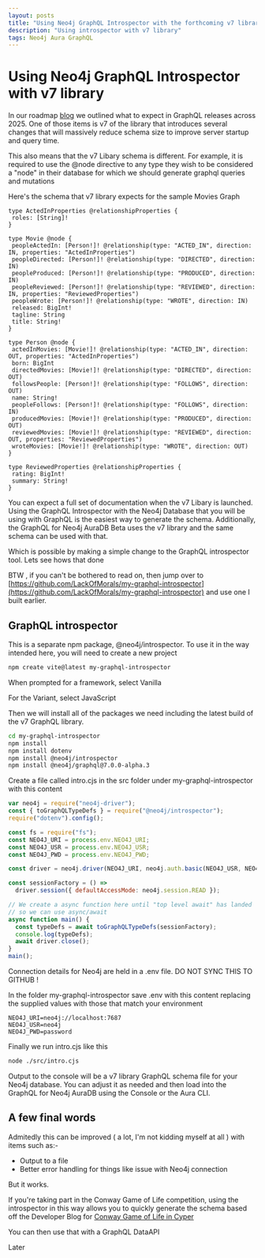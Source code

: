 ```yaml
---
layout: posts
title: "Using Neo4j GraphQL Introspector with the forthcoming v7 library"
description: "Using introspector with v7 library"
tags: Neo4j Aura GraphQL
---
```


# Using Neo4j GraphQL Introspector with v7 library

In our roadmap [blog](https://neo4j.com/blog/developer/neo4j-graphql-library-roadmap/) we outlined what to expect in GraphQL releases across 2025. One of those items is v7 of the library that introduces several changes that will massively reduce schema size to improve server startup and query time.

This also means that the v7 Libary schema is different. For example, it is required to use the @node directive to any type they wish to be considered a "node" in their database for which we should generate graphql queries and mutations

Here's the schema that v7 library expects for the sample Movies Graph

```Text
type ActedInProperties @relationshipProperties {
 roles: [String]!
}

type Movie @node {
 peopleActedIn: [Person!]! @relationship(type: "ACTED_IN", direction: IN, properties: "ActedInProperties")
 peopleDirected: [Person!]! @relationship(type: "DIRECTED", direction: IN)
 peopleProduced: [Person!]! @relationship(type: "PRODUCED", direction: IN)
 peopleReviewed: [Person!]! @relationship(type: "REVIEWED", direction: IN, properties: "ReviewedProperties")
 peopleWrote: [Person!]! @relationship(type: "WROTE", direction: IN)
 released: BigInt!
 tagline: String
 title: String!
}

type Person @node {
 actedInMovies: [Movie!]! @relationship(type: "ACTED_IN", direction: OUT, properties: "ActedInProperties")
 born: BigInt
 directedMovies: [Movie!]! @relationship(type: "DIRECTED", direction: OUT)
 followsPeople: [Person!]! @relationship(type: "FOLLOWS", direction: OUT)
 name: String!
 peopleFollows: [Person!]! @relationship(type: "FOLLOWS", direction: IN)
 producedMovies: [Movie!]! @relationship(type: "PRODUCED", direction: OUT)
 reviewedMovies: [Movie!]! @relationship(type: "REVIEWED", direction: OUT, properties: "ReviewedProperties")
 wroteMovies: [Movie!]! @relationship(type: "WROTE", direction: OUT)
}

type ReviewedProperties @relationshipProperties {
 rating: BigInt!
 summary: String!
}
```

You can expect a full set of documentation when the v7 Libary is launched. Using the GraphQL Introspector with the Neo4j Database that you will be using with GraphQL is the easiest way to generate the schema. Additionally, the GraphQL for Neo4j AuraDB Beta uses the v7 library and the same schema can be used with that.

Which is possible by making a simple change to the GraphQL introspector tool. Lets see hows that done

BTW , if you can't be bothered to read on, then jump over to [https://github.com/LackOfMorals/my-graphql-introspector](https://github.com/LackOfMorals/my-graphql-introspector) and use one I built earlier.

## GraphQL introspector

This is a separate npm package, @neo4j/introspector. To use it in the way intended here, you will need to create a new project

```Bash
npm create vite@latest my-graphql-introspector
```

When prompted for a framework, select Vanilla

For the Variant, select JavaScript

Then we will install all of the packages we need including the latest build of the v7 GraphQL library.

```Bash
cd my-graphql-introspector
npm install
npm install dotenv
npm install @neo4j/introspector
npm install @neo4j/graphql@7.0.0-alpha.3
```

Create a file called intro.cjs in the src folder under my-graphql-introspector with this content

```javascript
var neo4j = require("neo4j-driver");
const { toGraphQLTypeDefs } = require("@neo4j/introspector");
require("dotenv").config();

const fs = require("fs");
const NEO4J_URI = process.env.NEO4J_URI;
const NEO4J_USR = process.env.NEO4J_USR;
const NEO4J_PWD = process.env.NEO4J_PWD;

const driver = neo4j.driver(NEO4J_URI, neo4j.auth.basic(NEO4J_USR, NEO4J_PWD));

const sessionFactory = () =>
  driver.session({ defaultAccessMode: neo4j.session.READ });

// We create a async function here until "top level await" has landed
// so we can use async/await
async function main() {
  const typeDefs = await toGraphQLTypeDefs(sessionFactory);
  console.log(typeDefs);
  await driver.close();
}
main();
```

Connection details for Neo4j are held in a .env file. DO NOT SYNC THIS TO GITHUB !

In the folder my-graphql-introspector save .env with this content replacing the supplied values with those that match your environment

```Text
NEO4J_URI=neo4j://localhost:7687
NEO4J_USR=neo4j
NEO4J_PWD=password
```

Finally we run intro.cjs like this

```Bash
node ./src/intro.cjs
```

Output to the console will be a v7 library GraphQL schema file for your Neo4j database. You can adjust it as needed and then load into the GraphQL for Neo4j AuraDB using the Console or the Aura CLI.

## A few final words

Admitedly this can be improved ( a lot, I'm not kidding myself at all ) with items such as:-

- Output to a file
- Better error handling for things like issue with Neo4j connection

But it works.

If you're taking part in the Conway Game of Life competition, using the introspector in this way allows you to quickly generate the schema based off the Developer Blog for [Conway Game of Life in Cyper](https://neo4j.com/blog/developer/cypher-game-of-life/)

You can then use that with a GraphQL DataAPI

Later
